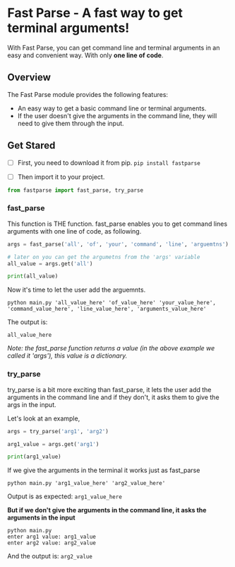 # Fast Parse - A fast way to get terminal arguments!

With Fast Parse, you can get command line and terminal arguments in an easy and convenient way. With only **one line of code**.

## Overview

The Fast Parse module provides the following features:

-   An easy way to get a basic command line or terminal arguments.
-   If the user doesn't give the arguments in the command line, they will need to give them through the input.

## Get Stared

-   [ ] First, you need to download it from pip. `pip install fastparse`

-   [ ] Then import it to your project.
``` python
from fastparse import fast_parse, try_parse
```

### fast_parse
This function is THE function. fast_parse enables you to get command lines arguments with one line of code, as following.
```python
args = fast_parse('all', 'of', 'your', 'command', 'line', 'arguemtns')

# later on you can get the argumetns from the 'args' variable
all_value = args.get('all')

print(all_value)
```

Now it's time to let the user add the arguemnts.
```shell
python main.py 'all_value_here' 'of_value_here' 'your_value_here', 'command_value_here', 'line_value_here', 'arguments_value_here'
```

The output is:

`all_value_here`

_Note: the fast_parse function returns a value (in the above example we called it 'args'), this value is a dictionary._


### try_parse
try_parse is a bit more exciting than fast_parse, it lets the user add the arguments in the command line and if they don't, it asks them to give the args in the input.

Let's look at an example,
```python
args = try_parse('arg1', 'arg2')

arg1_value = args.get('arg1')

print(arg1_value)
```

If we give the arguments in the terminal it works just as fast_parse
```shell
python main.py 'arg1_value_here' 'arg2_value_here'
```
Output is as expected: `arg1_value_here`

**But if we don't give the arguments in the command line, it asks the arguments in the input**

```shell
python main.py
enter arg1 value: arg1_value
enter arg2 value: arg2_value
```

And the output is: `arg2_value`
